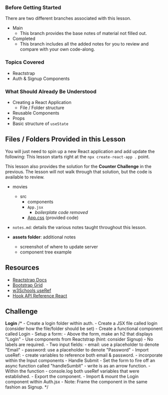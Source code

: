 ### Before Getting Started
There are two different branches associated with this lesson.
- Main
  - This branch provides the base notes of material not filled out.
- Completed
  - This branch includes all the added notes for you to review and compare with your own code-along.

### Topics Covered
- Reactstrap
- Auth & Signup Components

### What Should Already Be Understood
- Creating a React Application
  - File / Folder structure
- Reusable Components
- Props
- Basic structure of `useState`

## Files / Folders Provided in this Lesson
You will just need to spin up a new React application and add update the following:
This lesson starts right at the `npx create-react-app .` point.

This lesson also provides the solution for the **Counter Challenge** in the previous. The lesson will not walk through that solution, but the code is available to review.

- movies
  - src
    - components
    - `App.jsx`
      - *boilerplate code removed*
    - [App.css](./src/App.css) (provided code)

- `notes.md`: details the various notes taught throughout this lesson.
- **assets folder**: additional notes
  - screenshot of where to update server
  - component tree example

## Resources
- [Reactstrap Docs](https://reactstrap.github.io/?path=/docs/components-forms--input#hidden-labels)
- [Bootstrap Grid](https://getbootstrap.com/docs/5.3/layout/grid/)
- [w3Schools useRef](https://www.w3schools.com/react/react_useref.asp)
- [Hook API Reference React](https://reactjs.org/docs/hooks-reference.html#useref)

## Challenge
**Login**
/* 
    - Create a login folder within auth.
        - Create a JSX file called login (consider how the file/folder should be set)
    - Create a functional component called Login
    - Setup a form:
        - Above the form, make an h2 that displays "Login"
        - Use components from Reactstrap (hint: consider Signup)
        - No labels are required.
        - Two input fields: 
            - email: use a placeholder to denote "Email"
            - password: use a placeholder to denote "Password"
    - Import useRef:
        - create variables to reference both email & password.
        - incorporate within the Input components
    - Handle Submit
        - Set the form to fire off an async function called "handleSumbit"
            - write is as an arrow function.
        - Within the function
            - console.log both useRef variables that were established.
    - Export the component.
    - Import & mount the Login component within Auth.jsx
        - Note: Frame the component in the same fashion as Signup.
*/